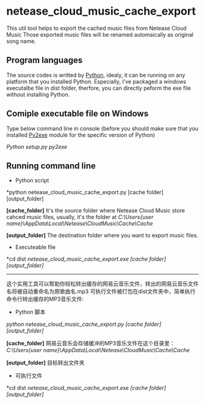 # netease_cloud_music_cache_export
This util tool helps to export the cached music files from Netease Cloud Music
Those exported music files will be renamed automaically as original song name.

## Program languages
The source codes is writted by [Python](http://python.org), idealy, it can be running on any platform that you installed Python.
Especially, I've packaged a windows executalbe file in dist folder, therfore, you can directly peform the exe file without installing Python.

## Comiple executable file on Windows
Type below command line in console (before you should make sure that you installed [Py2exe](https://pypi.python.org/pypi/py2exe) module for the specific version of Python)

*Python setup.py py2exe*

## Running command line

- Python script

*python netease_cloud_music_cache_export.py [cache folder] [output_folder]

**[cache_folder]**
It's the source folder where Netease Cloud Music store cahced music files, usually, it's the folder at 
*C:\Users\{user name}\AppData\Local\Netease\CloudMusic\Cache\Cache*

**[output_folder]**
The destination folder where you want to export music files.

- Executeable file

*cd dist
*netease_cloud_music_cache_export.exe [cache folder] [output_folder]*

<hr/>

这个实用工具可以帮助你轻松转出缓存的网易云音乐文件，转出的网易云音乐文件名将被自动重命名为原歌曲名.mp3
可执行文件被打包在dist文件夹中，简单执行命令行转出缓存的MP3音乐文件:

- Python 脚本

*python netease_cloud_music_cache_export.py [cache folder] [output_folder]*

**[cache_folder]**
网易云音乐会存储缓冲的MP3音乐文件在这个目录里：
*C:\Users\{user name}\AppData\Local\Netease\CloudMusic\Cache\Cache*

**[output_folder]**
目标转出文件夹

- 可执行文件

*cd dist
*netease_cloud_music_cache_export.exe [cache folder] [output_folder]*
